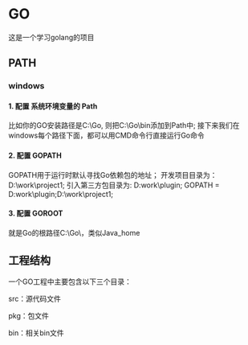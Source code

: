 # GO
这是一个学习golang的项目
## PATH
### windows
#### 1. 配置 系统环境变量的 Path
比如你的GO安装路径是C:\Go, 则把C:\Go\bin添加到Path中;
接下来我们在windows每个路径下面，都可以用CMD命令行直接运行Go命令

#### 2. 配置 GOPATH
GOPATH用于运行时默认寻找Go依赖包的地址；
开发项目目录为：D:\work\project1;
引入第三方包目录为: D:work\plugin;
GOPATH = D:work\plugin;D:\work\project1;

#### 3. 配置 GOROOT
就是Go的根路径C:\Go\，类似Java_home

## 工程结构
一个GO工程中主要包含以下三个目录：

src：源代码文件

pkg：包文件

bin：相关bin文件
